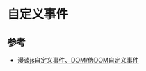 # 自定义事件


## 参考
- [漫谈js自定义事件、DOM/伪DOM自定义事件](http://www.zhangxinxu.com/wordpress/2012/04/js-dom自定义事件/)
